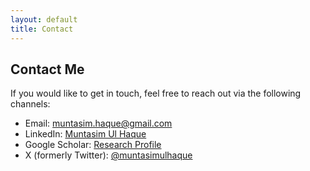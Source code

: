 ```yaml
---
layout: default
title: Contact
---
```


<section id="contact">
    <h2>Contact Me</h2>
    <p>If you would like to get in touch, feel free to reach out via the following channels:</p>
    <ul>
        <li>Email: <a href="mailto:muntasim.haque@gmail.com">muntasim.haque@gmail.com</a></li>
        <li>LinkedIn: <a href="https://www.linkedin.com/in/muntasimulhaque/" target="_blank">Muntasim Ul Haque</a></li>
        <li>Google Scholar: <a href="https://scholar.google.com/citations?hl=en&user=qsD8a0MAAAAJ&view_op=list_works&sortby=pubdate" target="_blank">Research Profile</a></li>
        <li>X (formerly Twitter): <a href="https://x.com/muntasimulhaque" target="_blank">@muntasimulhaque</a></li>
    </ul>
</section>
